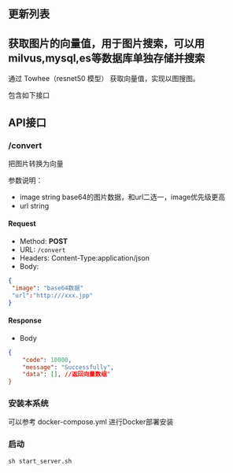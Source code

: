 ## 更新列表

## 获取图片的向量值，用于图片搜索，可以用milvus,mysql,es等数据库单独存储并搜索

通过 Towhee（resnet50 模型） 获取向量值，实现以图搜图。


包含如下接口

## API接口

### /convert

把图片转换为向量

参数说明：
* image string base64的图片数据，和url二选一，image优先级更高
* url string 

#### Request

- Method: **POST**
- URL:  ```/convert```
- Headers: Content-Type:application/json
- Body:

```json
{
 "image": "base64数据"
 "url":"http:///xxx.jpp"
}
```

#### Response

- Body

```json
{
    "code": 10000,
    "message": "Successfully",
    "data": [], //返回向量数组"
}
```
### 安装本系统

可以参考 docker-compose.yml 进行Docker部署安装


### 启动

```
sh start_server.sh
```
